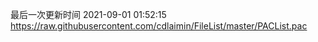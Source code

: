 最后一次更新时间 2021-09-01 01:52:15
https://raw.githubusercontent.com/cdlaimin/FileList/master/PACList.pac

